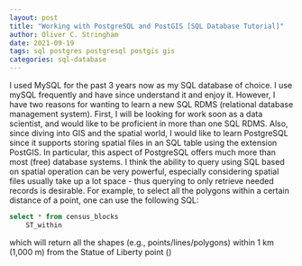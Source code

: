 ```yaml
---
layout: post
title: "Working with PostgreSQL and PostGIS [SQL Database Tutorial]"
author: Oliver C. Stringham
date: 2021-09-19
tags: sql postgres postgresql postgis gis
categories: sql-database
---
```


I used MySQL for the past 3 years now as my SQL database of choice. I use mySQL frequently and have since understand it and enjoy it. However, I have two reasons for wanting to learn a new SQL RDMS (relational database management system). First, I will be looking for work soon as a data scientist, and would like to be proficient in more than one SQL RDMS. Also, since diving into GIS and the spatial world, I would like to learn PostgreSQL since it supports  storing spatial files in an SQL table using the extension PostGIS. In particular, this aspect of PostgreSQL offers much more than most (free) database systems. I think the ability to query using SQL based on spatial operation can be very powerful, especially considering spatial files usually take up a lot space - thus querying to only retrieve needed records is desirable. For example, to select all the polygons within a certain distance of a point, one can use the following SQL:

~~~~sql
select * from census_blocks
    ST_within 
~~~~

which will return all the shapes (e.g., points/lines/polygons) within 1 km (1,000 m) from the Statue of Liberty point ()


